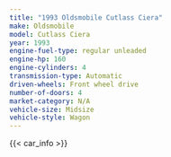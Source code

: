 ```yaml
---
title: "1993 Oldsmobile Cutlass Ciera"
make: Oldsmobile
model: Cutlass Ciera
year: 1993
engine-fuel-type: regular unleaded
engine-hp: 160
engine-cylinders: 4
transmission-type: Automatic
driven-wheels: Front wheel drive
number-of-doors: 4
market-category: N/A
vehicle-size: Midsize
vehicle-style: Wagon
---
```


{{< car_info >}}
